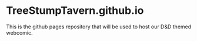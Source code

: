 # TreeStumpTavern.github.io

This is the github pages repository that will be used to host our D&D themed webcomic.
